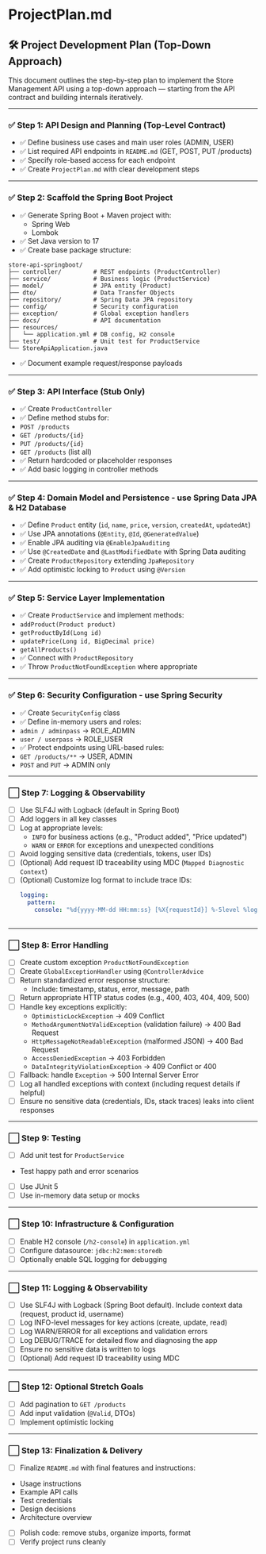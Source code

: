# ProjectPlan.md

## 🛠️ Project Development Plan (Top-Down Approach)

This document outlines the step-by-step plan to implement the Store Management API using a top-down approach — starting from the API contract and building internals iteratively.

---

### ✅ Step 1: API Design and Planning (Top-Level Contract)

- ✅ Define business use cases and main user roles (ADMIN, USER)
- ✅ List required API endpoints in `README.md` (GET, POST, PUT /products)
- ✅ Specify role-based access for each endpoint
- ✅ Create `ProjectPlan.md` with clear development steps

---

### ✅ Step 2: Scaffold the Spring Boot Project

- ✅ Generate Spring Boot + Maven project with:
  - Spring Web 
  - Lombok
- ✅ Set Java version to 17
- ✅ Create base package structure:
```
store-api-springboot/
├── controller/         # REST endpoints (ProductController)
├── service/            # Business logic (ProductService)
├── model/              # JPA entity (Product)
├── dto/                # Data Transfer Objects
├── repository/         # Spring Data JPA repository
├── config/             # Security configuration
├── exception/          # Global exception handlers
├── docs/               # API documentation
├── resources/
│   └── application.yml # DB config, H2 console
├── test/               # Unit test for ProductService
└── StoreApiApplication.java
```
- ✅ Document example request/response payloads

---

### ✅ Step 3: API Interface (Stub Only)

- ✅ Create `ProductController`
- ✅ Define method stubs for:
- `POST /products`
- `GET /products/{id}`
- `PUT /products/{id}`
- `GET /products` (list all)
- ✅ Return hardcoded or placeholder responses
- ✅ Add basic logging in controller methods

---

### ✅ Step 4:  Domain Model and Persistence - use Spring Data JPA & H2 Database

- ✅ Define `Product` entity (`id`, `name`, `price`, `version`, `createdAt`, `updatedAt`)
- ✅ Use JPA annotations (`@Entity`, `@Id`, `@GeneratedValue`)
- ✅ Enable JPA auditing via `@EnableJpaAuditing`
- ✅ Use `@CreatedDate` and `@LastModifiedDate` with Spring Data auditing
- ✅ Create `ProductRepository` extending `JpaRepository`
- ✅ Add optimistic locking to `Product` using `@Version`

---

### ✅ Step 5: Service Layer Implementation

- ✅ Create `ProductService` and implement methods:
- `addProduct(Product product)`
- `getProductById(Long id)`
- `updatePrice(Long id, BigDecimal price)`
- `getAllProducts()`
- ✅ Connect with `ProductRepository`
- ✅ Throw `ProductNotFoundException` where appropriate

---

### ✅ Step 6: Security Configuration - use Spring Security

- ✅ Create `SecurityConfig` class
- ✅ Define in-memory users and roles:
- `admin / adminpass` → ROLE_ADMIN
- `user / userpass` → ROLE_USER
- ✅ Protect endpoints using URL-based rules:
- `GET /products/**` → USER, ADMIN
- `POST` and `PUT` → ADMIN only

---

### ⬜ Step 7: Logging & Observability

- [ ] Use SLF4J with Logback (default in Spring Boot)
- [ ] Add loggers in all key classes 
- [ ] Log at appropriate levels:
  - `INFO` for business actions (e.g., "Product added", "Price updated")
  - `WARN` or `ERROR` for exceptions and unexpected conditions
- [ ] Avoid logging sensitive data (credentials, tokens, user IDs)
- [ ] (Optional) Add request ID traceability using MDC (`Mapped Diagnostic Context`)
- [ ] (Optional) Customize log format to include trace IDs:
  ```yaml
  logging:
    pattern:
      console: "%d{yyyy-MM-dd HH:mm:ss} [%X{requestId}] %-5level %logger{36} - %msg%n"```
	  
---

### ⬜ Step 8: Error Handling

- [ ] Create custom exception `ProductNotFoundException`
- [ ] Create `GlobalExceptionHandler` using `@ControllerAdvice`
- [ ] Return standardized error response structure:
  - Include: timestamp, status, error, message, path
- [ ] Return appropriate HTTP status codes (e.g., 400, 403, 404, 409, 500)
- [ ] Handle key exceptions explicitly:
  - `OptimisticLockException` → 409 Conflict
  - `MethodArgumentNotValidException` (validation failure) → 400 Bad Request
  - `HttpMessageNotReadableException` (malformed JSON) → 400 Bad Request
  - `AccessDeniedException` → 403 Forbidden
  - `DataIntegrityViolationException` → 409 Conflict or 400
- [ ] Fallback: handle `Exception` → 500 Internal Server Error
- [ ] Log all handled exceptions with context (including request details if helpful)
- [ ] Ensure no sensitive data (credentials, IDs, stack traces) leaks into client responses

---

### ⬜ Step 9: Testing

- [ ] Add unit test for `ProductService`
- Test happy path and error scenarios
- [ ] Use JUnit 5
- [ ] Use in-memory data setup or mocks

---

### ⬜ Step 10: Infrastructure & Configuration

- [ ] Enable H2 console (`/h2-console`) in `application.yml`
- [ ] Configure datasource: `jdbc:h2:mem:storedb`
- [ ] Optionally enable SQL logging for debugging

---

### ⬜ Step 11: Logging & Observability

- [ ] Use SLF4J with Logback (Spring Boot default). Include context data (request, product id, username)
- [ ] Log INFO-level messages for key actions (create, update, read)
- [ ] Log WARN/ERROR for all exceptions and validation errors
- [ ] Log DEBUG/TRACE for detailed flow and diagnosing the app
- [ ] Ensure no sensitive data is written to logs
- [ ] (Optional) Add request ID traceability using MDC

---

### ⬜ Step 12: Optional Stretch Goals

- [ ] Add pagination to `GET /products`
- [ ] Add input validation (`@Valid`, DTOs)
- [ ] Implement optimistic locking

---

### ⬜ Step 13: Finalization & Delivery

- [ ] Finalize `README.md` with final features and instructions:
- Usage instructions
- Example API calls
- Test credentials
- Design decisions
- Architecture overview
- [ ] Polish code: remove stubs, organize imports, format
- [ ] Verify project runs cleanly

